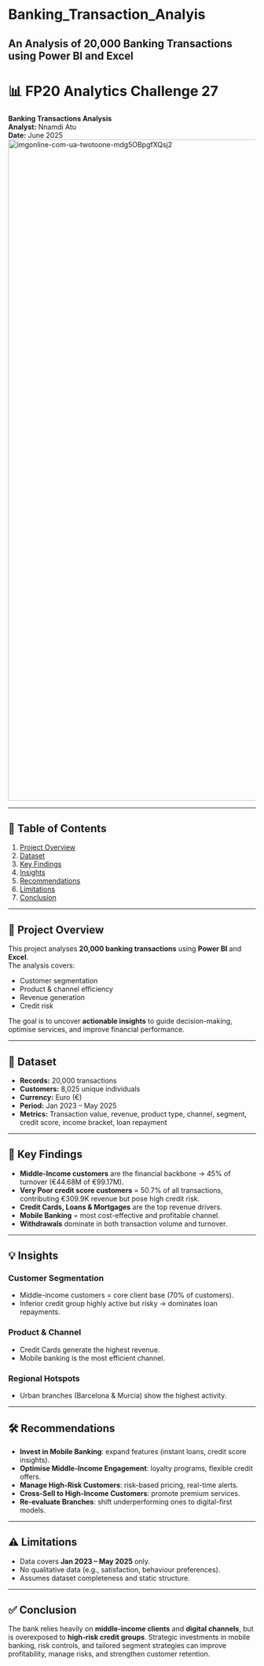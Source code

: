 # Banking_Transaction_Analyis
An Analysis of 20,000 Banking Transactions using Power BI and Excel
---
# 📊 FP20 Analytics Challenge 27  
**Banking Transactions Analysis**  
**Analyst:** Nnamdi Atu  
**Date:** June 2025  
<img width="1197" height="1344" alt="imgonline-com-ua-twotoone-mdg5OBpgfXQsj2" src="https://github.com/user-attachments/assets/f23e1d31-4b1c-4116-b570-2ea2eeb4b690" />

---

## 📑 Table of Contents
1. [Project Overview](#project-overview)  
2. [Dataset](#dataset)  
3. [Key Findings](#key-findings)  
4. [Insights](#insights)  
5. [Recommendations](#recommendations)  
6. [Limitations](#limitations)  
7. [Conclusion](#conclusion)  

---

## 🔎 Project Overview
This project analyses **20,000 banking transactions** using **Power BI** and **Excel**.  
The analysis covers:  
- Customer segmentation  
- Product & channel efficiency  
- Revenue generation  
- Credit risk  

The goal is to uncover **actionable insights** to guide decision-making, optimise services, and improve financial performance.  

---

## 📂 Dataset
- **Records:** 20,000 transactions  
- **Customers:** 8,025 unique individuals  
- **Currency:** Euro (€)  
- **Period:** Jan 2023 – May 2025  
- **Metrics:** Transaction value, revenue, product type, channel, segment, credit score, income bracket, loan repayment  

---

## 📌 Key Findings
- **Middle-Income customers** are the financial backbone → 45% of turnover (€44.68M of €99.17M).  
- **Very Poor credit score customers** = 50.7% of all transactions, contributing €309.9K revenue but pose high credit risk.  
- **Credit Cards, Loans & Mortgages** are the top revenue drivers.  
- **Mobile Banking** = most cost-effective and profitable channel.  
- **Withdrawals** dominate in both transaction volume and turnover.  

---

## 💡 Insights
### Customer Segmentation  
- Middle-income customers = core client base (70% of customers).  
- Inferior credit group highly active but risky → dominates loan repayments.  

### Product & Channel  
- Credit Cards generate the highest revenue.  
- Mobile banking is the most efficient channel.  

### Regional Hotspots  
- Urban branches (Barcelona & Murcia) show the highest activity.  

---

## 🛠 Recommendations
- **Invest in Mobile Banking**: expand features (instant loans, credit score insights).  
- **Optimise Middle-Income Engagement**: loyalty programs, flexible credit offers.  
- **Manage High-Risk Customers**: risk-based pricing, real-time alerts.  
- **Cross-Sell to High-Income Customers**: promote premium services.  
- **Re-evaluate Branches**: shift underperforming ones to digital-first models.  

---

## ⚠️ Limitations
- Data covers **Jan 2023 – May 2025** only.  
- No qualitative data (e.g., satisfaction, behaviour preferences).  
- Assumes dataset completeness and static structure.  

---

## ✅ Conclusion
The bank relies heavily on **middle-income clients** and **digital channels**, but is overexposed to **high-risk credit groups**. Strategic investments in mobile banking, risk controls, and tailored segment strategies can improve profitability, manage risks, and strengthen customer retention.  
